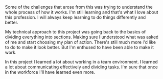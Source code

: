 
Some of the challenges that arose from this was trying to understand the whole process of how it works. I'm still learning and that's what I love about this profession. I will always keep learning to do things differently and better. 


My technical approach to this project was going back to the basics of dividing everything into sections. Making sure I understood what was asked of me and start choosing my plan of action. There's still much more I'd like to do to make it look better. But I'm enthused to have been able to make it work. 

In this project I learned a lot about working in a team environment. I learned a lot about communicating effectively and dividing tasks. I'm sure that once in the workforce I'll have learned even more. 